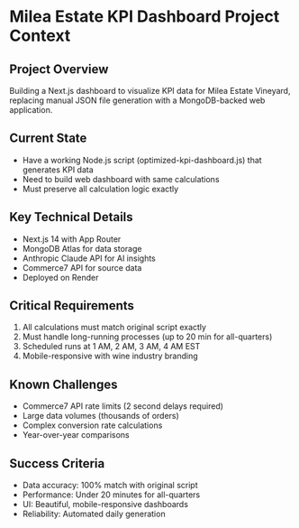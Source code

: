 # Milea Estate KPI Dashboard Project Context

## Project Overview

Building a Next.js dashboard to visualize KPI data for Milea Estate Vineyard, replacing manual JSON file generation with a MongoDB-backed web application.

## Current State

- Have a working Node.js script (optimized-kpi-dashboard.js) that generates KPI data
- Need to build web dashboard with same calculations
- Must preserve all calculation logic exactly

## Key Technical Details

- Next.js 14 with App Router
- MongoDB Atlas for data storage
- Anthropic Claude API for AI insights
- Commerce7 API for source data
- Deployed on Render

## Critical Requirements

1. All calculations must match original script exactly
2. Must handle long-running processes (up to 20 min for all-quarters)
3. Scheduled runs at 1 AM, 2 AM, 3 AM, 4 AM EST
4. Mobile-responsive with wine industry branding

## Known Challenges

- Commerce7 API rate limits (2 second delays required)
- Large data volumes (thousands of orders)
- Complex conversion rate calculations
- Year-over-year comparisons

## Success Criteria

- Data accuracy: 100% match with original script
- Performance: Under 20 minutes for all-quarters
- UI: Beautiful, mobile-responsive dashboards
- Reliability: Automated daily generation
